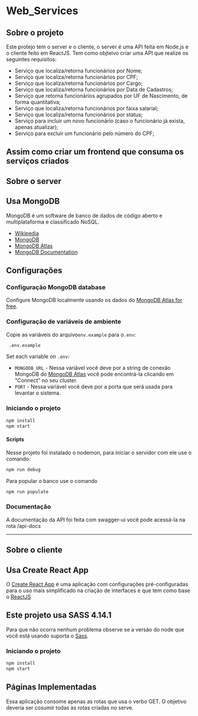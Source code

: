 # Web_Services

## Sobre o projeto

Este protejo tem o server e o cliente, o server é uma API feita em Node.js e o cliente feito em ReactJS.
Tem como objteivo criar uma API que realize os seguintes requisitos:

- Serviço que localiza/retorna funcionários por Nome;
- Serviço que localiza/retorna funcionários por CPF;
- Serviço que localiza/retorna funcionários por Cargo;
- Serviço que localiza/retorna funcionários por Data de Cadastros;
- Serviço que retorna funcionários agrupados por UF de Nascimento, de forma quantitativa;
- Serviço que localiza/retorna funcionários por faixa salarial;
- Serviço que localiza/retorna funcionários por status;
- Serviço para incluir um novo funcionário (caso o funcionário já exista, apenas atualizar);
- Serviço para excluir um funcionário pelo número do CPF;

## Assim como criar um frontend que consuma os serviços criados

## Sobre o server

## Usa MongoDB

MongoDB é um software de banco de dados de código aberto e multiplataforma e classificado NoSQL.

- [Wikipedia](https://pt.wikipedia.org/wiki/MongoDB)
- [MongoDB](https://www.mongodb.com/)
- [MongoDB Atlas](https://mongodb.com/atlas)
- [MongoDB Documentation](https://docs.mongodb.com/)

## Configurações

### Configuração MongoDB database

Configure MongoDB localmente usando os dados do [MongoDB Atlas for free](https://mongodb.com/atlas).

### Configuração de variáveis de ambiente

Copie as variáveis do arquivo`env.example` para o`.env`:

```bash
 .env.example
```

Set each variable on `.env`:

- `MONGODB_URL` - Nessa variável você deve por a string de conexão MongoDB do [MongoDB Atlas](https://mongodb.com/atlas) você pode encontrá-la clicando em "Connect" no seu cluster.
- `PORT` - Nessa variável você deve por a porta que será usada para levantar o sistema.

### Iniciando o projeto

```bash
npm install
npm start
```

#### Scripts

Nesse projeto foi instalado o nodemon, para iniciar o servidor com ele use o comando:

```bash
npm run debug
```

Para popular o banco use o comando

```bash
npm run populate
```

### Documentação

A documentação da API foi feita com swagger-ui você pode acessá-la na rota /api-docs

---

## Sobre o cliente

## Usa Create React App

O [Create React App](https://create-react-app.dev/) é uma aplicação com configurações pré-configuradas para o uso mais simplificado na criação de interfaces e que tem como base o [ReactJS](https://reactjs.org/)

## Este projeto usa SASS 4.14.1

Para que não ocorra nenhum problema observe se a versão do node que você está usando suporta o [Sass](https://sass-lang.com/).

### Iniciando o projeto

```bash
npm install
npm start
```

## Páginas Implementadas

Essa aplicação consome apenas as rotas que usa o verbo GET. O objetivo deveria ser cosumir todas as rotas criadas no serve.
